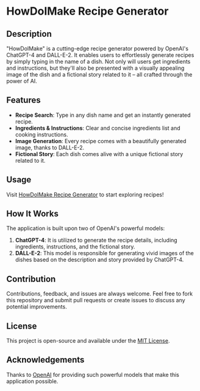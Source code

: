 # HowDoIMake Recipe Generator

## Description
"HowDoIMake" is a cutting-edge recipe generator powered by OpenAI's ChatGPT-4 and DALL-E-2. It enables users to effortlessly generate recipes by simply typing in the name of a dish. Not only will users get ingredients and instructions, but they'll also be presented with a visually appealing image of the dish and a fictional story related to it – all crafted through the power of AI.

## Features
- **Recipe Search**: Type in any dish name and get an instantly generated recipe.
- **Ingredients & Instructions**: Clear and concise ingredients list and cooking instructions.
- **Image Generation**: Every recipe comes with a beautifully generated image, thanks to DALL-E-2.
- **Fictional Story**: Each dish comes alive with a unique fictional story related to it.

## Usage
Visit [HowDoIMake Recipe Generator](https://www.thecraftlink.com) to start exploring recipes!

## How It Works
The application is built upon two of OpenAI's powerful models:
1. **ChatGPT-4**: It is utilized to generate the recipe details, including ingredients, instructions, and the fictional story.
2. **DALL-E-2**: This model is responsible for generating vivid images of the dishes based on the description and story provided by ChatGPT-4.

## Contribution
Contributions, feedback, and issues are always welcome. Feel free to fork this repository and submit pull requests or create issues to discuss any potential improvements.

## License
This project is open-source and available under the [MIT License](LICENSE).

## Acknowledgements
Thanks to [OpenAI](https://www.openai.com/) for providing such powerful models that make this application possible.
